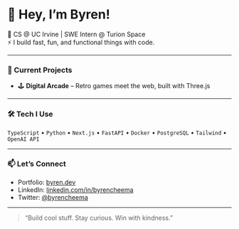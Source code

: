 # 👋 Hey, I’m Byren!

🚀 CS @ UC Irvine | SWE Intern @ Turion Space  
⚡ I build fast, fun, and functional things with code.

---

### 🧠 Current Projects
- 🕹️ **Digital Arcade** – Retro games meet the web, built with Three.js

---

### 🛠 Tech I Use
`TypeScript` • `Python` • `Next.js` • `FastAPI` • `Docker` • `PostgreSQL` • `Tailwind` • `OpenAI API`

---

### 📫 Let’s Connect
- Portfolio: [byren.dev](https://byren.dev)
- LinkedIn: [linkedin.com/in/byrencheema](https://linkedin.com/in/byrencheema)
- Twitter: [@byrencheema](https://twitter.com/byrencheema)

---

> “Build cool stuff. Stay curious. Win with kindness.”

